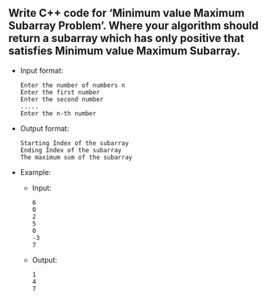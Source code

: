 ## Write C++ code for ‘Minimum value Maximum Subarray Problem’. Where your algorithm should return a subarray which has only positive that satisfies Minimum value Maximum Subarray.

- Input format:
    ```
    Enter the number of numbers n
    Enter the first number
    Enter the second number
    .....
    Enter the n-th number
    ```
- Output format:
    ```
    Starting Index of the subarray
    Ending Index of the subarray
    The maximum sum of the subarray
    ```
- Example:
    - Input:
        ```
        6
        0
        2
        5
        0
        -3
        7
        ```

    - Output:
        ```
        1
        4
        7
        ```
